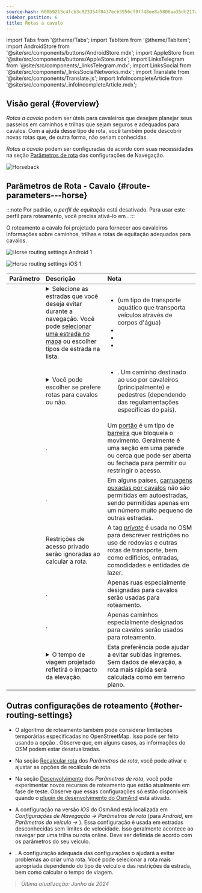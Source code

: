 ```yaml
---
source-hash: 608b9213c4fcb3c823354f8437ecb5956cf9ff48ee8a5806aa35db217a835164
sidebar_position: 6
title: Rotas a cavalo
---
```

import Tabs from '@theme/Tabs';
import TabItem from '@theme/TabItem';
import AndroidStore from '@site/src/components/buttons/AndroidStore.mdx';
import AppleStore from '@site/src/components/buttons/AppleStore.mdx';
import LinksTelegram from '@site/src/components/_linksTelegram.mdx';
import LinksSocial from '@site/src/components/_linksSocialNetworks.mdx';
import Translate from '@site/src/components/Translate.js';
import InfoIncompleteArticle from '@site/src/components/_infoIncompleteArticle.mdx';



## Visão geral {#overview}

*Rotas a cavalo* podem ser úteis para cavaleiros que desejam planejar seus passeios em caminhos e trilhas que sejam seguros e adequados para cavalos. Com a ajuda desse tipo de rota, você também pode descobrir novas rotas que, de outra forma, não seriam conhecidas.

*Rotas a cavalo* podem ser configuradas de acordo com suas necessidades na seção [Parâmetros de rota](../guidance/navigation-settings.md#route-parameters) das configurações de Navegação.

![Horseback](@site/static/img/navigation/routing/horseback_routing_overview.png)


## Parâmetros de Rota - Cavalo {#route-parameters---horse}

:::note
Por padrão, o *perfil de equitação* está desativado. Para usar este perfil para roteamento, você precisa ativá-lo em *<Translate android="true" ids="shared_string_menu,shared_string_settings,application_profiles"/>*.
:::

O roteamento a cavalo foi projetado para fornecer aos cavaleiros informações sobre caminhos, trilhas e rotas de equitação adequados para cavalos.

<Tabs groupId="operating-systems" queryString="current-os">

<TabItem value="android" label="Android">

![Horse routing settings Android 1](@site/static/img/navigation/routing/horse-routing-andr.png)

</TabItem>

<TabItem value="ios" label="iOS">

![Horse routing settings iOS 1](@site/static/img/navigation/routing/horse-routing-ios.png)

</TabItem>

</Tabs>

| Parâmetro | Descrição | Nota |
|:------------|:---------------|:---------------|
| *<Translate android="true" ids="impassable_road"/>* | <details><summary> Selecione as estradas que você deseja evitar durante a navegação. Você pode [selecionar uma estrada no mapa](../../map/map-context-menu/#avoid-road) ou escolher tipos de estrada na lista. </summary> ![Avoid roads Android](@site/static/img/navigation/routing/horse_routing_avoid_android.png) </details> | <ul><li> [<Translate android="true" ids="routing_attr_avoid_ferries_name"/>](https://wiki.openstreetmap.org/wiki/Ferries) (um tipo de transporte aquático que transporta veículos através de corpos d'água)</li><li>[<Translate android="true" ids="routing_attr_avoid_stairs_name"/>](https://wiki.openstreetmap.org/wiki/Tag:highway%3Dsteps)</li><li>[<Translate android="true" ids="routing_attr_avoid_tunnels_name"/>](https://wiki.openstreetmap.org/wiki/Key:tunnel)</li><li>[<Translate android="true" ids="routing_attr_avoid_motorway_name"/>](https://wiki.openstreetmap.org/wiki/Tag:highway%3Dmotorway)</li></ul>|
| *<Translate android="true" ids="prefer_in_routing_title"/>* | <details><summary> Você pode escolher se prefere rotas para cavalos ou não. </summary> ![Prefer horses routes Android](@site/static/img/navigation/routing/horse_routing_prefer_android.png) </details> | <ul><li>[<Translate android="true" ids="routing_attr_prefer_horse_routes_name"/>](https://wiki.openstreetmap.org/wiki/Tag:highway%3Dbridleway). Um caminho destinado ao uso por cavaleiros (principalmente) e pedestres (dependendo das regulamentações específicas do país). </li></ul> |
| *<Translate android="true" ids="routing_attr_allow_gate_name"/>* | <Translate android="true" ids="routing_attr_allow_gate_description"/>. | Um [portão](https://wiki.openstreetmap.org/wiki/Tag:barrier%3Dgate) é um tipo de [barreira](https://wiki.openstreetmap.org/wiki/Key:barrier) que bloqueia o movimento. Geralmente é uma seção em uma parede ou cerca que pode ser aberta ou fechada para permitir ou restringir o acesso. |
| *<Translate android="true" ids="routing_attr_carriage_restrictions_name"/>* | <Translate android="true" ids="routing_attr_carriage_restrictions_description"/>. | Em alguns países, [carruagens puxadas por cavalos](https://wiki.openstreetmap.org/wiki/Key:carriage) não são permitidas em autoestradas, sendo permitidas apenas em um número muito pequeno de outras estradas. |
| *<Translate android="true" ids="routing_attr_allow_private_name"/>* | Restrições de acesso privado serão ignoradas ao calcular a rota. | A tag *[private](https://wiki.openstreetmap.org/wiki/Key:access)* é usada no OSM para descrever restrições no uso de rodovias e outras rotas de transporte, bem como edifícios, entradas, comodidades e entidades de lazer. |
| *<Translate android="true" ids="routing_attr_only_permitted_streets_name"/>* | <Translate android="true" ids="routing_attr_only_permitted_streets_description"/>. | Apenas ruas especialmente designadas para cavalos serão usadas para roteamento. |
| *<Translate android="true" ids="routing_attr_only_permitted_ways_name"/>* | <Translate android="true" ids="routing_attr_only_permitted_ways_description"/>. | Apenas caminhos especialmente designados para cavalos serão usados para roteamento. |
|*<Translate android="true" ids="routing_attr_height_obstacles_name"/>* | <details><summary> O tempo de viagem projetado refletirá o impacto da elevação. </summary> ![Use elevation data Android](@site/static/img/navigation/routing/horse_routing_elevation_android.png) </details> | Esta preferência pode ajudar a evitar subidas íngremes. Sem dados de elevação, a rota mais rápida será calculada como em terreno plano. |


## Outras configurações de roteamento {#other-routing-settings}

- O algoritmo de roteamento também pode considerar limitações temporárias especificadas no OpenStreetMap. Isso pode ser feito usando a opção [<Translate android="true" ids="temporary_conditional_routing"/>](../routing/osmand-routing.md#consider-temporary-limitations). Observe que, em alguns casos, as informações do OSM podem estar desatualizadas.

- Na seção [Recalcular rota](../../navigation/guidance/navigation-settings.md#recalculate-route) dos *Parâmetros de rota*, você pode ativar e ajustar as opções de recálculo de rota.

- Na seção [Desenvolvimento](../guidance/navigation-settings.md#development-settings) dos *Parâmetros de rota*, você pode experimentar novos recursos de roteamento que estão atualmente em fase de teste. Observe que essas configurações só estão disponíveis quando o [plugin de desenvolvimento do OsmAnd](../../plugins/development.md) está ativado.

- A configuração [<Translate ios="true" ids="road_speeds"/>](../guidance/navigation-settings.md#road-speeds) na versão *iOS* do OsmAnd está localizada em *Configurações de Navegação → Parâmetros de rota* (para *Android*, em *Parâmetros do veículo → [<Translate android="true" ids="default_speed_setting_title"/>](../guidance/navigation-settings.md#default-speed--road-speeds)*). Essa configuração é usada em estradas desconhecidas sem limites de velocidade. Isso geralmente acontece ao navegar por uma trilha ou rota online. Deve ser definida de acordo com os parâmetros do seu veículo.

- [<Translate ios="true" ids="vehicle_parameters"/>](../guidance/navigation-settings.md#vehicle-parameters). A configuração adequada das configurações o ajudará a evitar problemas ao criar uma rota. Você pode selecionar a rota mais apropriada dependendo do tipo de veículo e das restrições da estrada, bem como calcular o tempo de viagem.

> *Última atualização: Junho de 2024*